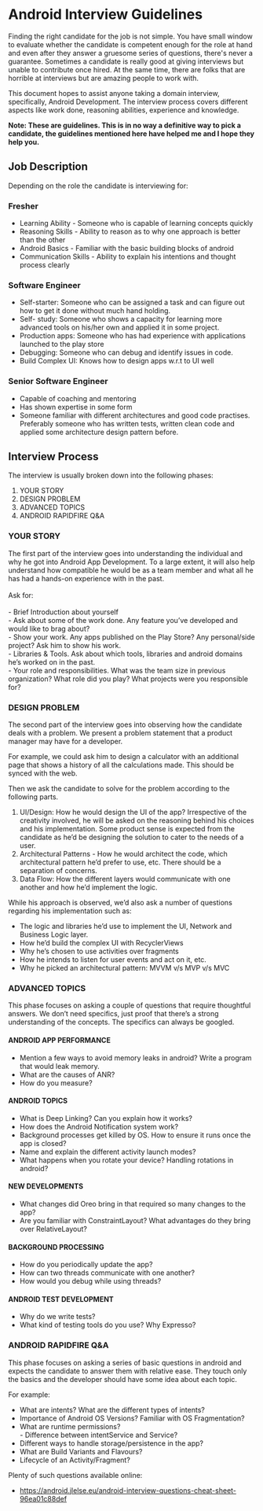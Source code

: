 # Android Interview Guidelines

Finding the right candidate for the job is not simple. You have small window to evaluate whether the candidate is competent enough for the role at hand and even after they answer a gruesome series of questions, there's never a guarantee. Sometimes a candidate is really good at giving interviews but unable to contribute once hired. At the same time, there are folks that are horrible at interviews but are amazing people to work with. 

This document hopes to assist anyone taking a domain interview, specifically, Android Development. The interview process covers different aspects like work done, reasoning abilities, experience and knowledge. 

**Note: These are guidelines. This is in no way a definitive way to pick a candidate, the guidelines mentioned here have helped me and I hope they help you.**


## Job Description

Depending on the role the candidate is interviewing for:

### Fresher
- Learning Ability - Someone who is capable of learning concepts quickly
- Reasoning Skills - Ability to reason as to why one approach is better than the other
- Android Basics - Familiar with the basic building blocks of android
- Communication Skills - Ability to explain his intentions and thought process clearly                                        
### Software Engineer
- Self-starter: Someone who can be assigned a task and can figure out how to get it done without much hand holding.
- Self- study: Someone who shows a capacity for learning more advanced tools on his/her own and applied it in some project.
- Production apps: Someone who has had experience with applications launched to the play store
- Debugging: Someone who can debug and identify issues in code.
- Build Complex UI: Knows how to design apps w.r.t to UI well 

### Senior Software Engineer 
- Capable of coaching and mentoring
- Has shown expertise in some form
- Someone familiar with different architectures and good code practises. Preferably someone who has written tests, written clean code and applied some architecture design pattern before. 


## Interview Process

The interview is usually broken down into the following phases:

1. YOUR STORY
2. DESIGN PROBLEM
3. ADVANCED TOPICS
4. ANDROID RAPIDFIRE Q&A

### YOUR STORY
The first part of the interview goes into understanding the individual and why he got into Android App Development. To a large extent, it will also help understand how compatible he would be as a team member and what all he has had a hands-on experience with in the past. <br><br>Ask for:<br><br>- Brief Introduction about yourself<br>- Ask about some of the work done. Any feature you’ve developed and would like to brag about?<br>- Show your work. Any apps published on the Play Store? Any personal/side project? Ask him to show his work. <br>- Libraries & Tools. Ask about which tools, libraries and android domains he’s worked on in the past.  <br>- Your role and responsibilities. What was the team size in previous organization? What role did you play? What projects were you responsible for?                                                                                                                                                                                            
### DESIGN PROBLEM 
The second part of the interview goes into observing how the candidate deals with a problem. We present a problem statement that a product manager may have for a developer. 

For example, we could ask him to design a calculator with an additional page that shows a history of all the calculations made. This should be synced with the web.

Then we ask the candidate to solve for the problem according to the following parts.
1. UI/Design: How he would design the UI of the app? Irrespective of the creativity involved, he will be asked on the reasoning behind his choices and his implementation. Some product sense is expected from the candidate as he’d be designing the solution to cater to the needs of a user. 
2. Architectural Patterns - How he would architect the code, which architectural pattern he’d prefer to use, etc. There should be a  separation of concerns. 
3. Data Flow: How the different layers would communicate with one another and how he’d implement the logic. 

While his approach is observed, we’d also ask a number of questions regarding his implementation such as:
- The logic and libraries he’d use to implement the UI, Network and Business Logic layer. 
- How he’d build the complex UI with RecyclerViews 
- Why he’s chosen to use activities over fragments
- How he intends to listen for user events and act on it, etc. 
- Why he picked an architectural pattern: MVVM v/s MVP v/s MVC 

### ADVANCED TOPICS 
This phase focuses on asking a couple of questions that require thoughtful answers. We don’t need specifics, just proof that there’s a strong understanding of the concepts. The specifics can always be googled. 

#### ANDROID APP PERFORMANCE
- Mention a few ways to avoid memory leaks in android? Write a program that would leak memory. 
- What are the causes of ANR?
- How do you measure?

#### ANDROID TOPICS
- What is Deep Linking? Can you explain how it works?
- How does the Android Notification system work? 
- Background processes get killed by OS. How to ensure it runs once the app is closed?
- Name and explain the different activity launch modes?
- What happens when you rotate your device? Handling rotations in android?

#### NEW DEVELOPMENTS
- What changes did Oreo bring in that required so many changes to the app?
- Are you familiar with ConstraintLayout? What advantages do they bring over RelativeLayout?

#### BACKGROUND PROCESSING
- How do you periodically update the app? 
- How can two threads communicate with one another?
- How would you debug while using threads?

#### ANDROID TEST DEVELOPMENT
- Why do we write tests?
- What kind of testing tools do you use? Why Expresso?

### ANDROID RAPIDFIRE Q&A 
This phase focuses on asking a series of basic questions in android and expects the candidate to answer them with relative ease. They touch only the basics and the developer should have some idea about each topic. 

For example:
- What are intents? What are the different types of intents?
- Importance of Android OS Versions? Familiar with OS Fragmentation?
- What are runtime permissions? <br>- Difference  between intentService and Service?
- Different ways to handle storage/persistence in the app?
- What are Build Variants and Flavours?
- Lifecycle of an Activity/Fragment?

Plenty of such questions available online:
- https://android.jlelse.eu/android-interview-questions-cheat-sheet-96ea01c88def                                                                                                                                                                           
